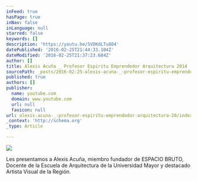 ```yaml
---
inFeed: true
hasPage: true
inNav: false
inLanguage: null
starred: false
keywords: []
description: 'https://youtu.be/SVDKdLTu804'
datePublished: '2016-02-25T21:44:33.104Z'
dateModified: '2016-02-25T21:37:23.684Z'
author: []
title: Alexis Acuña _ Profesor Espiritu Emprendedor Arquitectura 2014
sourcePath: _posts/2016-02-25-alexis-acuna-_-profesor-espiritu-emprendedor-arquitectura-20.md
published: true
authors: []
publisher:
  name: youtube.com
  domain: www.youtube.com
  url: null
  favicon: null
url: alexis-acuna-_-profesor-espiritu-emprendedor-arquitectura-20/index.html
_context: 'http://schema.org'
_type: Article

---
```

![](https://the-grid-user-content.s3-us-west-2.amazonaws.com/9e058464-dc88-44c8-a4f1-a27d1179d3e5.jpg)

Les presentamos a Alexis Acuña, miembro fundador de ESPACIO BRUTO, Docente de la Escuela de Arquitectura de la Universidad Mayor y destacado Artista Visual de la Región.